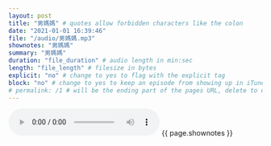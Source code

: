 ```yaml
---
layout: post
title: "男媽媽" # quotes allow forbidden characters like the colon
date: "2021-01-01 16:39:46"
file: "/audio/男媽媽.mp3"
shownotes: "男媽媽"
summary: "男媽媽"
duration: "file_duration" # audio length in min:sec
length: "file_length" # filesize in bytes
explicit: "no" # change to yes to flag with the explicit tag
block: "no" # change to yes to keep an episode from showing up in iTunes
# permalink: /1 # will be the ending part of the pages URL, delete to default to the title
---
```


<audio controls>
<source src="{{site.url}}{{site.baseurl}}{{ page.file }}" type="audio/x-mp3">
Your browser does not support the audio element.
</audio>
{{ page.shownotes }}
